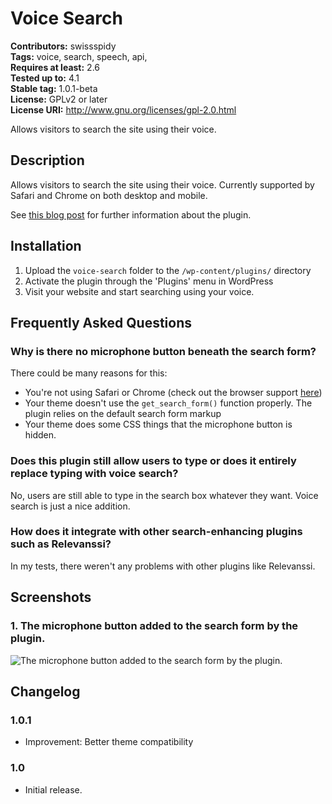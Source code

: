 # Voice Search #
**Contributors:** swissspidy  
**Tags:** voice, search, speech, api,  
**Requires at least:** 2.6  
**Tested up to:** 4.1  
**Stable tag:** 1.0.1-beta  
**License:** GPLv2 or later  
**License URI:** http://www.gnu.org/licenses/gpl-2.0.html  

Allows visitors to search the site using their voice.

## Description ##

Allows visitors to search the site using their voice. Currently supported by Safari and Chrome on both desktop and mobile.

See [this blog post](https://spinpress.com/wordpress-web-speech-api/ "Enabling Voice Search in WordPress Using The Web Speech API") for further information about the plugin.

## Installation ##

1. Upload the `voice-search` folder to the `/wp-content/plugins/` directory
1. Activate the plugin through the 'Plugins' menu in WordPress
1. Visit your website and start searching using your voice.

## Frequently Asked Questions ##

### Why is there no microphone button beneath the search form? ###

There could be many reasons for this:

* You're not using Safari or Chrome (check out the browser support [here](http://caniuse.com/#feat=web-speech))
* Your theme doesn't use the `get_search_form()` function properly. The plugin relies on the default search form markup
* Your theme does some CSS things that the microphone button is hidden.

### Does this plugin still allow users to type or does it entirely replace typing with voice search? ###

No, users are still able to type in the search box whatever they want. Voice search is just a nice addition.

### How does it integrate with other search-enhancing plugins such as Relevanssi? ###

In my tests, there weren't any problems with other plugins like Relevanssi.

## Screenshots ##

### 1. The microphone button added to the search form by the plugin. ###
![The microphone button added to the search form by the plugin.](http://s.wordpress.org/extend/plugins/voice-search/screenshot-1.png)


## Changelog ##

### 1.0.1 ###
* Improvement: Better theme compatibility

### 1.0 ###
* Initial release.